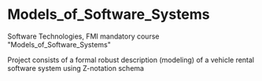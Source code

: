 # Models_of_Software_Systems
Software Technologies, FMI mandatory course "Models_of_Software_Systems"

Project consists of a formal robust description (modeling) of a vehicle rental software system using Z-notation schema
